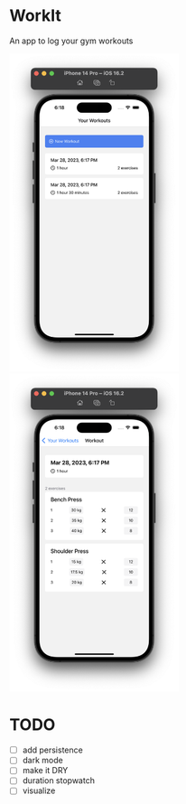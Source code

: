 # WorkIt

An app to log your gym workouts

<p float="left">
  <img src="screenshots/home.png" width=300>
  <img src="screenshots/workout.png" width=300>
</p>

# TODO

- [ ] add persistence
- [ ] dark mode
- [ ] make it DRY
- [ ] duration stopwatch
- [ ] visualize

